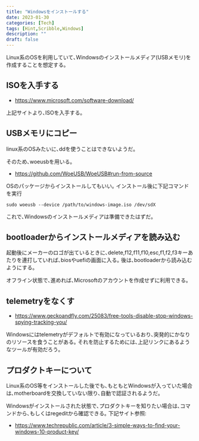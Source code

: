 ```yaml
---
title: "Windowsをインストールする"
date: 2023-01-30
categories: [Tech]
tags: [Hint,Scribble,Windows]
description: ""
draft: false
---
```


Linux系のOSを利用していて､Windowsのインストールメディア(USBメモリ)を作成することを想定する｡

## ISOを入手する
- https://www.microsoft.com/software-download/

上記サイトより､ISOを入手する｡


## USBメモリにコピー
linux系のOSみたいに､ddを使うことはできないようだ｡

そのため､woeusbを用いる｡
- https://github.com/WoeUSB/WoeUSB#run-from-source

OSのパッケージからインストールしてもいい｡
インストール後に下記コマンドを実行
```shell
sudo woeusb --device /path/to/windows-image.iso /dev/sdX
```

これで､Windowsのインストールメディアは準備できたはずだ｡

## bootloaderからインストールメディアを読み込む
起動後にメーカーのロゴが出ているときに､delete,f12,f11,f10,esc,f1,f2,f3キーあたりを連打していれば､biosやuefiの画面に入る｡
後は､bootloaderから読み込むようにする｡

オフライン状態で､進めれば､Microsoftのアカウントを作成せずに利用できる｡


## telemetryをなくす
- https://www.geckoandfly.com/25083/free-tools-disable-stop-windows-spying-tracking-you/

Windowsにはtelemetryがデフォルトで有効になっているおり､突発的にかなりのリソースを食うことがある｡
それを防止するためには､上記リンクにあるようなツールが有効だろう｡

## プロダクトキーについて
Linux系のOS等をインストールした後でも､もともとWindowsが入っていた場合は､motherboardを交換していない限り､自動で認証されるようだ｡

Windowsがインストールされた状態で､プロダクトキーを知りたい場合は､コマンドから､もしくはregeditから確認できる｡
下記サイト参照: 
- https://www.techrepublic.com/article/3-simple-ways-to-find-your-windows-10-product-key/
